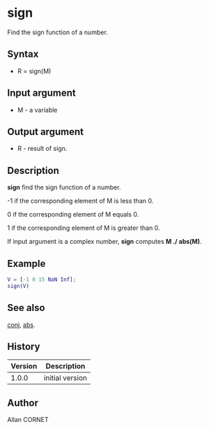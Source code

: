 # sign

Find the sign function of a number.

## Syntax

- R = sign(M)

## Input argument

- M - a variable

## Output argument

- R - result of sign.

## Description

  <p><b>sign</b> find the sign function of a number.</p>
  <p>-1 if the corresponding element of M is less than 0.</p>
  <p>0 if the corresponding element of M equals 0.</p>
  <p>1 if the corresponding element of M is greater than 0.</p>
  <p>If input argument is a complex number, <b>sign</b> computes <b>M ./ abs(M)</b>.</p>

## Example

```matlab
V = [-1 0 15 NaN Inf];
sign(V)
```

## See also

[conj](conj.md), [abs](abs.md).

## History

| Version | Description     |
| ------- | --------------- |
| 1.0.0   | initial version |

## Author

Allan CORNET
